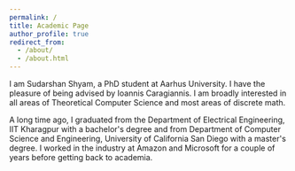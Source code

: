 ```yaml
---
permalink: /
title: Academic Page
author_profile: true
redirect_from: 
  - /about/
  - /about.html
---
```


I am Sudarshan Shyam, a PhD student at Aarhus University. I have the pleasure of being advised by Ioannis Caragiannis. I am broadly interested in all areas of Theoretical Computer Science and most areas of discrete math.

A long time ago, I graduated from the Department of Electrical Engineering, IIT Kharagpur with a bachelor's degree and from Department of Computer Science and Engineering, University of California San Diego with a master's degree. I worked in the industry at Amazon and Microsoft for a couple of years before getting back to academia.
